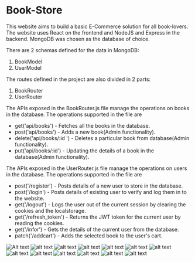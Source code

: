 # Book-Store

This website aims to build a basic E-Commerce solution for all book-lovers. 
The website uses React on the frontend and NodeJS and Express in the backend. MongoDB was chosen as the database of choice.

There are 2 schemas defined for the data in MongoDB:
1.  BookModel 
2.  UserModel

The routes defined in the project are also divided in 2 parts:
1.  BookRouter
2.  UserRouter


The APIs exposed in the BookRouter.js file manage the operations on books in the database.
The operations supported in the file are
* get('api/books') - Fetches all the books in the database.
* post('api/books') - Adds a new book(Admin functionality).
* delete('api/books/:id ') - Deletes a particular book from database(Admin functionality).
* put('api/books/:id') - Updating the details of a book in the database(Admin functionality).


The APIs exposed in the UserRouter.js file manage the operations on users in the database.
The operations supported in the file are
* post('/register') - Posts details of a new user to store in the database.
* post('/login') - Posts details of existing user to verify and log them in to the website.
* get('/logout') - Logs the user out of the current session by clearing the cookies and the localstorage.
* get('/refresh_token') - Returns the JWT token for the current user by reading the cookies.
* get('/infor') - Gets the details of the current user from the database.
* patch('/addcart') - Adds the selected book to the user's cart.


<!-- ![alt text for screen readers](/Screenshots/'Screenshot from 2022-02-22 13-45-40.png' "Text to show on mouseover") -->
![Alt text](https://assets.digitalocean.com/articles/alligator/boo.svg "a title")
![alt text](https://github.com/siddharths00/Book-Store/blob/master/Screenshots/Screenshot%20from%202022-02-22%2013-47-09.png?raw=true)
![alt text](https://github.com/siddharths00/Book-Store/blob/master/Screenshots/Screenshot%20from%202022-02-22%2013-45-49.png?raw=true)
![alt text](https://github.com/siddharths00/Book-Store/blob/master/Screenshots/Screenshot%20from%202022-02-22%2013-45-40.png?raw=true)
![alt text](https://github.com/siddharths00/Book-Store/blob/master/Screenshots/Screenshot%20from%202022-02-22%2013-47-36.png?raw=true)
![alt text](https://github.com/siddharths00/Book-Store/blob/master/Screenshots/Screenshot%20from%202022-02-22%2013-48-20.png?raw=true)
![alt text](https://github.com/siddharths00/Book-Store/blob/master/Screenshots/Screenshot%20from%202022-02-22%2013-48-20.png?raw=true)
![alt text](https://github.com/siddharths00/Book-Store/blob/master/Screenshots/Screenshot%20from%202022-02-22%2013-48-27.png?raw=true)
![alt text](https://github.com/siddharths00/Book-Store/blob/master/Screenshots/Screenshot%20from%202022-02-22%2013-48-57.png?raw=true)
![alt text](https://github.com/siddharths00/Book-Store/blob/master/Screenshots/Screenshot%20from%202022-02-22%2013-49-11.png?raw=true)
![alt text](https://github.com/siddharths00/Book-Store/blob/master/Screenshots/Screenshot%20from%202022-02-22%2013-49-33.png?raw=true)
![alt text](https://github.com/siddharths00/Book-Store/blob/master/Screenshots/Screenshot%20from%202022-02-22%2013-49-44.png?raw=true)
![alt text](https://github.com/siddharths00/Book-Store/blob/master/Screenshots/Screenshot%20from%202022-02-22%2013-50-20.png?raw=true)




